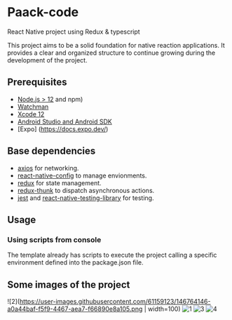 # Paack-code
React Native project using Redux &amp; typescript

This project aims to be a solid foundation for native reaction applications. It provides a clear and organized structure to continue growing during the development of the project.
## Prerequisites

- [Node.js > 12](https://nodejs.org) and npm)
- [Watchman](https://facebook.github.io/watchman)
- [Xcode 12](https://developer.apple.com/xcode)
- [Android Studio and Android SDK](https://developer.android.com/studio)
- [Expo] (https://docs.expo.dev/)

## Base dependencies

- [axios](https://github.com/axios/axios) for networking.
- [react-native-config](https://github.com/luggit/react-native-config) to manage envionments.
- [redux](https://redux.js.org/) for state management.
- [redux-thunk](https://github.com/gaearon/redux-thunk) to dispatch asynchronous actions.
- [jest](https://facebook.github.io/jest/) and [react-native-testing-library](https://callstack.github.io/react-native-testing-library/) for testing.

## Usage

### Using scripts from console

The template already has scripts to execute the project calling a specific environment defined into the package.json file. 


## Some images of the project

![2](https://user-images.githubusercontent.com/61159123/146764146-a0a44baf-f5f9-4467-aea7-f66890e8a105.png | width=100)
![1](https://user-images.githubusercontent.com/61159123/146764150-dc85d848-cc32-4ccd-8a7a-27c442e000ce.png)
![3](https://user-images.githubusercontent.com/61159123/146764142-391b94ae-ccaa-423e-86c4-ef60f4c26402.png)
![4](https://user-images.githubusercontent.com/61159123/146764135-0326ff65-766c-4cc2-81f4-5007552d039b.png)
